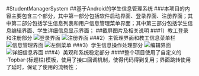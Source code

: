 #StudentManagerSystem
##基于Android的学生信息管理系统
###本项目的内容主要包含三个部分，其中第一部分包括软件启动界面、登录界面、注册界面；其中第二部分包括学生信息列表和用户信息管理菜单界面；其中第三部分包括学生信息编辑界面、学生详细信息显示界面；
##截屏图片及相关说明
###1）教工登录和注册部分
![登录界面](https://github.com/achuan301/StudentManagerSystem/blob/master/raw/master/screenshots/login.png) ![注册界面](https://github.com/achuan301/StudentManagerSystem/blob/master/raw/master/screenshots/register.png)
###2）主管理界面和教工信息菜单栏
![信息管理界面](https://github.com/achuan301/StudentManagerSystem/blob/master/raw/master/screenshots/manager-message.png)
![左侧菜单](https://github.com/achuan301/StudentManagerSystem/blob/master/raw/master/screenshots/left-menu.png)
###3）学生信息操作处理部分
![编辑界面](https://github.com/achuan301/StudentManagerSystem/blob/master/raw/master/screenshots/add-message.png)
![详细信息界面](https://github.com/achuan301/StudentManagerSystem/blob/master/raw/master/screenshots/show-message.png)
###4）美观和系统稳定部分
####整个项目使用了自定义的·Topbar·(标题栏)模板，使用了接口回调机制，使得代码得到复用；界面跳转使用了延时，保证了使用的流畅性；






 
